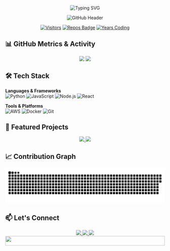 <!-- Dynamic header with SVG waves -->
<div align="center">
  <img src="https://readme-typing-svg.demolab.com?font=Fira+Code&size=30&duration=4000&pause=1000&color=58A6FF&center=true&vCenter=true&width=435&lines=Hi+there%2C+I'm+Jabaldoo!;Full+Stack+Developer;Open+Source+Enthusiast;Problem+Solver" alt="Typing SVG" />
  
  ![GitHub Header](https://github.com/jabaldoo/jabaldoo/blob/main/github-header-image.png?raw=true)
  
  [![Visitors](https://komarev.com/ghpvc/?username=jabaldoo&label=Profile+Views&color=blueviolet&style=flat-square)](https://github.com/jabaldoo)
  [![Repos Badge](https://badgen.net/github/repos/jabaldoo?color=5865F2&icon=github)](https://github.com/jabaldoo?tab=repositories)
  [![Years Coding](https://badgen.net/badge/Years+Coding/5+/purple)](https://github.com/jabaldoo)
</div>

## 📊 GitHub Metrics & Activity

<!-- Metrics with customized layout -->
<div align="center">
  <img width="49%" src="https://metrics.lecoq.io/jabaldoo?template=classic&isocalendar=1&languages=1&lines=1&activity=1&base=header%2C%20activity%2C%20community%2C%20repositories%2C%20metadata&base.indepth=false&base.hireable=false&config.timezone=Europe%2FLondon&languages.colors=58A6FF,1F6FEB,3D6117&languages.threshold=0%25" />
  <img width="49%" src="https://github-readme-streak-stats.herokuapp.com/?user=jabaldoo&theme=dark&hide_border=true&date_format=M%20j%5B%2C%20Y%5D&background=0D1117&stroke=58A6FF" />
</div>

## 🛠 Tech Stack

**Languages & Frameworks**  
![Python](https://img.shields.io/badge/Python-3776AB?style=for-the-badge&logo=python&logoColor=white)
![JavaScript](https://img.shields.io/badge/JavaScript-F7DF1E?style=for-the-badge&logo=javascript&logoColor=black)
![Node.js](https://img.shields.io/badge/Node.js-339933?style=for-the-badge&logo=nodedotjs&logoColor=white)
![React](https://img.shields.io/badge/React-61DAFB?style=for-the-badge&logo=react&logoColor=black)

**Tools & Platforms**  
![AWS](https://img.shields.io/badge/AWS-232F3E?style=for-the-badge&logo=amazonaws&logoColor=white)
![Docker](https://img.shields.io/badge/Docker-2496ED?style=for-the-badge&logo=docker&logoColor=white)
![Git](https://img.shields.io/badge/Git-F05032?style=for-the-badge&logo=git&logoColor=white)

## 🌟 Featured Projects

<div align="center">
  <a href="https://github.com/jabaldoo/your-repo-name">
    <img width="45%" src="https://github-readme-stats.vercel.app/api/pin/?username=jabaldoo&repo=your-repo-name&theme=radical&show_owner=true" />
  </a>
  <a href="https://github.com/jabaldoo/another-repo">
    <img width="45%" src="https://github-readme-stats.vercel.app/api/pin/?username=jabaldoo&repo=another-repo&theme=radical&show_owner=true" />
  </a>
</div>

## 📈 Contribution Graph

<!-- Snake game contribution graph -->
![Contribution Grid Snake](https://raw.githubusercontent.com/jabaldoo/jabaldoo/output/github-contribution-grid-snake-dark.svg)

## 📫 Let's Connect

<div align="center">
  <a href="[your-linkedin-url]">
    <img src="https://img.shields.io/badge/LinkedIn-0077B5?style=for-the-badge&logo=linkedin&logoColor=white" />
  </a>
  <a href="[your-twitter-url]">
    <img src="https://img.shields.io/badge/Twitter-1DA1F2?style=for-the-badge&logo=twitter&logoColor=white" />
  </a>
  <a href="mailto:your-email@domain.com">
    <img src="https://img.shields.io/badge/Email-D14836?style=for-the-badge&logo=gmail&logoColor=white" />
  </a>
</div>

<!-- Footer divider -->
<img src="https://raw.githubusercontent.com/andreasbm/readme/master/assets/lines/colored.png" width="100%" height="30px"/>
